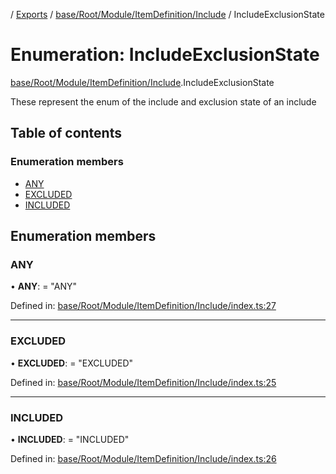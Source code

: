 [](../README.md) / [Exports](../modules.md) / [base/Root/Module/ItemDefinition/Include](../modules/base_root_module_itemdefinition_include.md) / IncludeExclusionState

# Enumeration: IncludeExclusionState

[base/Root/Module/ItemDefinition/Include](../modules/base_root_module_itemdefinition_include.md).IncludeExclusionState

These represent the enum of the include and exclusion state of an include

## Table of contents

### Enumeration members

- [ANY](base_root_module_itemdefinition_include.includeexclusionstate.md#any)
- [EXCLUDED](base_root_module_itemdefinition_include.includeexclusionstate.md#excluded)
- [INCLUDED](base_root_module_itemdefinition_include.includeexclusionstate.md#included)

## Enumeration members

### ANY

• **ANY**: = "ANY"

Defined in: [base/Root/Module/ItemDefinition/Include/index.ts:27](https://github.com/onzag/itemize/blob/55e63f2c/base/Root/Module/ItemDefinition/Include/index.ts#L27)

___

### EXCLUDED

• **EXCLUDED**: = "EXCLUDED"

Defined in: [base/Root/Module/ItemDefinition/Include/index.ts:25](https://github.com/onzag/itemize/blob/55e63f2c/base/Root/Module/ItemDefinition/Include/index.ts#L25)

___

### INCLUDED

• **INCLUDED**: = "INCLUDED"

Defined in: [base/Root/Module/ItemDefinition/Include/index.ts:26](https://github.com/onzag/itemize/blob/55e63f2c/base/Root/Module/ItemDefinition/Include/index.ts#L26)
